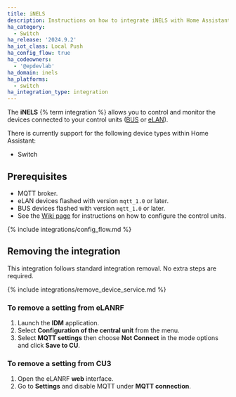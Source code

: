 ```yaml
---
title: iNELS
description: Instructions on how to integrate iNELS with Home Assistant.
ha_category:
  - Switch
ha_release: '2024.9.2'
ha_iot_class: Local Push
ha_config_flow: true
ha_codeowners:
  - '@epdevlab'
ha_domain: inels
ha_platforms:
  - switch
ha_integration_type: integration
---
```


The **iNELS** {% term integration %} allows you to control and monitor the devices connected to your control units ([BUS](https://www.elkoep.com/wired) or [eLAN](https://www.elkoep.com/wireless)).

There is currently support for the following device types within Home Assistant:

- Switch

## Prerequisites

- MQTT broker.
- eLAN devices flashed with version `mqtt_1.0` or later.
- BUS devices flashed with version `mqtt_1.0` or later.
- See the [Wiki page](https://wiki.inels.com/) for instructions on how to configure the control units.

{% include integrations/config_flow.md %}

## Removing the integration

This integration follows standard integration removal. No extra steps are required.

{% include integrations/remove_device_service.md %}

### To remove a setting from eLANRF

1. Launch the **IDM** application.
2. Select **Configuration of the central unit** from the menu.
3. Select **MQTT settings** then choose **Not Connect** in the mode options and click **Save to CU**.

### To remove a setting from CU3

1. Open the eLANRF **web** interface.
2. Go to **Settings** and disable MQTT under **MQTT connection**.